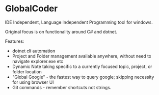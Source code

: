 # GlobalCoder
IDE Independent, Language Independent Programming tool for windows.

Original focus is on functionality around C# and dotnet.


Features:

- dotnet cli automation
- Project and Folder management available anywhere, without need to navigate explorer.exe etc
- Dynamic Note taking specific to a currently focused topic, project, or folder location
- "Global Google" - the fastest way to query google; skipping necessity for using browser UI
- Git commands - remember shortcuts not strings.
